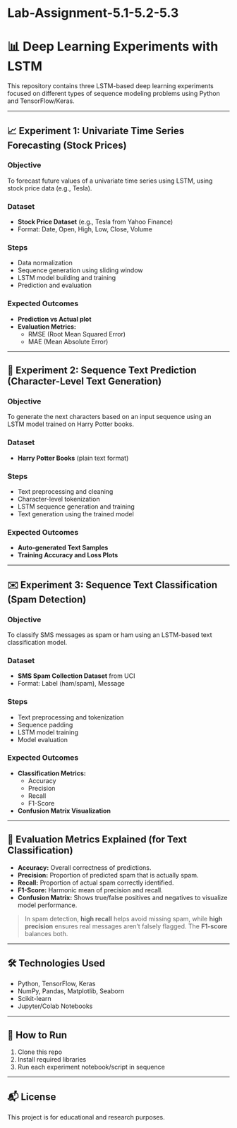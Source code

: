 # Lab-Assignment-5.1-5.2-5.3

# 📊 Deep Learning Experiments with LSTM

This repository contains three LSTM-based deep learning experiments focused on different types of sequence modeling problems using Python and TensorFlow/Keras.

---

## 📈 Experiment 1: Univariate Time Series Forecasting (Stock Prices)

### Objective
To forecast future values of a univariate time series using LSTM, using stock price data (e.g., Tesla).

### Dataset
- **Stock Price Dataset** (e.g., Tesla from Yahoo Finance)
- Format: Date, Open, High, Low, Close, Volume

### Steps
- Data normalization
- Sequence generation using sliding window
- LSTM model building and training
- Prediction and evaluation

### Expected Outcomes
- **Prediction vs Actual plot**
- **Evaluation Metrics:**  
  - RMSE (Root Mean Squared Error)  
  - MAE (Mean Absolute Error)

---

## 📖 Experiment 2: Sequence Text Prediction (Character-Level Text Generation)

### Objective
To generate the next characters based on an input sequence using an LSTM model trained on Harry Potter books.

### Dataset
- **Harry Potter Books** (plain text format)

### Steps
- Text preprocessing and cleaning
- Character-level tokenization
- LSTM sequence generation and training
- Text generation using the trained model

### Expected Outcomes
- **Auto-generated Text Samples**
- **Training Accuracy and Loss Plots**

---

## ✉️ Experiment 3: Sequence Text Classification (Spam Detection)

### Objective
To classify SMS messages as spam or ham using an LSTM-based text classification model.

### Dataset
- **SMS Spam Collection Dataset** from UCI
- Format: Label (ham/spam), Message

### Steps
- Text preprocessing and tokenization
- Sequence padding
- LSTM model training
- Model evaluation

### Expected Outcomes
- **Classification Metrics:**
  - Accuracy
  - Precision
  - Recall
  - F1-Score
- **Confusion Matrix Visualization**

---

## 🧠 Evaluation Metrics Explained (for Text Classification)

- **Accuracy:** Overall correctness of predictions.
- **Precision:** Proportion of predicted spam that is actually spam.
- **Recall:** Proportion of actual spam correctly identified.
- **F1-Score:** Harmonic mean of precision and recall.
- **Confusion Matrix:** Shows true/false positives and negatives to visualize model performance.

> In spam detection, **high recall** helps avoid missing spam, while **high precision** ensures real messages aren’t falsely flagged. The **F1-score** balances both.

---

## 🛠 Technologies Used

- Python, TensorFlow, Keras
- NumPy, Pandas, Matplotlib, Seaborn
- Scikit-learn
- Jupyter/Colab Notebooks

---

## 📌 How to Run
1. Clone this repo
2. Install required libraries
3. Run each experiment notebook/script in sequence

---

## 📬 License
This project is for educational and research purposes.
